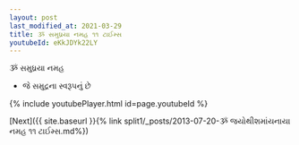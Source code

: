 ```yaml
---
layout: post
last_modified_at: 2021-03-29
title: ૐ સમુધ્રયા નમહ ૧૧ ટાઈમ્સ
youtubeId: eKkJDYk22LY
---
```

 
 
 ૐ સમુધ્રયા નમહ  
 
 -  જે સમુદ્રના સ્વરૂપનું છે 
 
  
 
  
 
 
 
 
 
 


{% include youtubePlayer.html id=page.youtubeId %}
 
[Next]({{ site.baseurl }}{% link  split1/_posts/2013-07-20-ૐ જયોથીશમાંયનાયા નમહ ૧૧ ટાઈમ્સ.md%})
 
